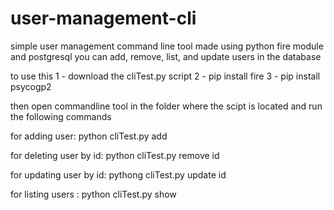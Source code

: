 # user-management-cli
simple user management command line tool made using python fire module and postgresql
you can add, remove, list, and update users in the database 

to use this 
1 - download the cliTest.py script
2 - pip install fire 
3 - pip install psycogp2

then open commandline tool in the folder where the scipt is located and run the following commands

for adding user: 
python cliTest.py add 

for deleting user by id:
python cliTest.py remove id

for updating user by id:
pythong cliTest.py update id 

for listing users :
python cliTest.py show
